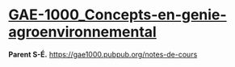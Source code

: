 # [GAE-1000_Concepts-en-genie-agroenvironnemental](https://gae1000.pubpub.org/notes-de-cours)

__Parent S-É.__ https://gae1000.pubpub.org/notes-de-cours
